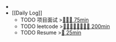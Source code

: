 -
- [[Daily Log]]
	- TODO 项目面试 >[🍅🍅🍅 75min](#agenda-pomo://?t=f-1693275449682-1500%2Cf-1693277387661-1500%2Cf-1693281684836-1500)
	- TODO leetcode >[🍅🍅🍅🍅🍅🍅🍅🍅 200min](#agenda-pomo://?t=f-1693537882107-1500%2Cf-1693579817249-1500%2Cf-1693838996410-1500%2Cf-1693925451137-1500%2Cf-1693927294572-1500%2Cf-1694010355936-1500%2Cf-1694063134141-1500%2Cf-1694064801513-1500)
	- TODO Resume >[🍅 25min](#agenda-pomo://?t=f-1693489649815-1500)